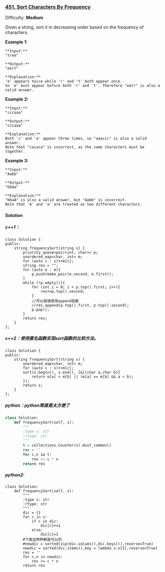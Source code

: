 ### [451\. Sort Characters By Frequency](https://leetcode.com/problems/sort-characters-by-frequency/description/)

Difficulty: **Medium**



Given a string, sort it in decreasing order based on the frequency of characters.

**Example 1:**

```
**Input:**
"tree"

**Output:**
"eert"

**Explanation:**
'e' appears twice while 'r' and 't' both appear once.
So 'e' must appear before both 'r' and 't'. Therefore "eetr" is also a valid answer.
```

**Example 2:**

```
**Input:**
"cccaaa"

**Output:**
"cccaaa"

**Explanation:**
Both 'c' and 'a' appear three times, so "aaaccc" is also a valid answer.
Note that "cacaca" is incorrect, as the same characters must be together.
```

**Example 3:**

```
**Input:**
"Aabb"

**Output:**
"bbAa"

**Explanation:**
"bbaA" is also a valid answer, but "Aabb" is incorrect.
Note that 'A' and 'a' are treated as two different characters.
```



#### Solution
##### c++1：
```
class Solution {
public:
    string frequencySort(string s) {
        priority_queue<pair<int, char>> p;
        unordered_map<char, int> m;
        for (auto c : s)++m[c];
        string res = "";
        for (auto e : m){
            p.push(make_pair(e.second, e.first));
        }
        while (!p.empty()){
            for (int i = 0; i < p.top().first; i++){
                res+=p.top().second;
            }
            //可以直接使用append函数
            //res.append(p.top().first, p.top().second);
            p.pop();
        }
        return res;
    }
};
```
##### c++2：使用匿名函数实现sort函数的比较方法。
```
class Solution {
public:
	string frequencySort(string s) {
		unordered_map<char, int> m;
		for (auto c : s)++m[c];
		sort(s.begin(), s.end(), [&](char a,char b){
			return m[a] > m[b] || (m[a] == m[b] && a < b);
		});
		return s;
	}
};
```

##### python：python简直是太方便了
```python
class Solution:
    def frequencySort(self, s):
        """
        :type s: str
        :rtype: str
        """
        t = collections.Counter(s).most_common()
        res = ''
        for c,n in t:
            res += c * n
        return res
```
##### python2:
```
class Solution:
    def frequencySort(self, s):
        """
        :type s: str
        :rtype: str
        """
        dic = {}
        for c in s:
            if c in dic:
                dic[c]+=1
            else:
                dic[c]=1
        #下面这两种都是可以的
        #newdic = sorted(zip(dic.values(),dic.keys()),reverse=True)
        newdic = sorted(dic.items(),key = lambda x:x[1],reverse=True)
        res = ''
        for c,n in newdic:
            res += c * n
        return res
```
